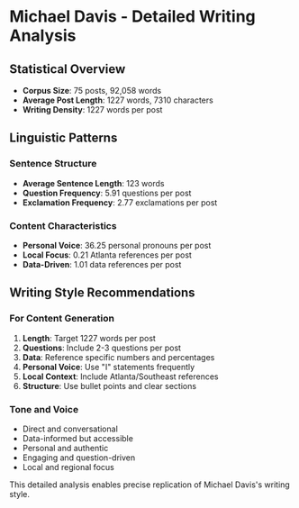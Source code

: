 # Michael Davis - Detailed Writing Analysis

## Statistical Overview
- **Corpus Size**: 75 posts, 92,058 words
- **Average Post Length**: 1227 words, 7310 characters
- **Writing Density**: 1227 words per post

## Linguistic Patterns

### Sentence Structure
- **Average Sentence Length**: 123 words
- **Question Frequency**: 5.91 questions per post
- **Exclamation Frequency**: 2.77 exclamations per post

### Content Characteristics
- **Personal Voice**: 36.25 personal pronouns per post
- **Local Focus**: 0.21 Atlanta references per post
- **Data-Driven**: 1.01 data references per post

## Writing Style Recommendations

### For Content Generation
1. **Length**: Target 1227 words per post
2. **Questions**: Include 2-3 questions per post
3. **Data**: Reference specific numbers and percentages
4. **Personal Voice**: Use "I" statements frequently
5. **Local Context**: Include Atlanta/Southeast references
6. **Structure**: Use bullet points and clear sections

### Tone and Voice
- Direct and conversational
- Data-informed but accessible
- Personal and authentic
- Engaging and question-driven
- Local and regional focus

This detailed analysis enables precise replication of Michael Davis's writing style.
